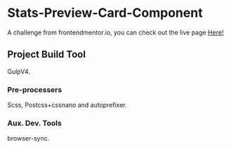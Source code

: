 # Stats-Preview-Card-Component

A challenge from frontendmentor.io, you can check out the live page [Here!](https://mf-statspreviewcardcomponent.netlify.app/)

## Project Build Tool

GulpV4.

### Pre-processers

Scss, Postcss+cssnano and autoprefixer.

### Aux. Dev. Tools

browser-sync.
